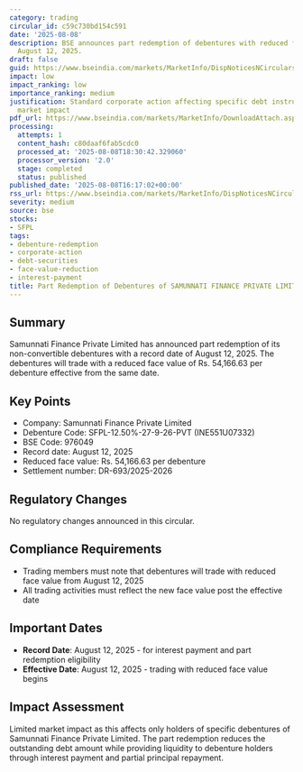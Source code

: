 ```yaml
---
category: trading
circular_id: c59c730bd154c591
date: '2025-08-08'
description: BSE announces part redemption of debentures with reduced face value effective
  August 12, 2025.
draft: false
guid: https://www.bseindia.com/markets/MarketInfo/DispNoticesNCirculars.aspx?Noticeid={6AC0EE17-1ED4-4F57-903B-B88E5E66DAE5}&noticeno=20250808-56&dt=08/08/2025&icount=56&totcount=62&flag=0
impact: low
impact_ranking: low
importance_ranking: medium
justification: Standard corporate action affecting specific debt instrument with limited
  market impact
pdf_url: https://www.bseindia.com/markets/MarketInfo/DownloadAttach.aspx?id=20250808-56&attachedId=
processing:
  attempts: 1
  content_hash: c80daaf6fab5cdc0
  processed_at: '2025-08-08T18:30:42.329060'
  processor_version: '2.0'
  stage: completed
  status: published
published_date: '2025-08-08T16:17:02+00:00'
rss_url: https://www.bseindia.com/markets/MarketInfo/DispNoticesNCirculars.aspx?Noticeid={6AC0EE17-1ED4-4F57-903B-B88E5E66DAE5}&noticeno=20250808-56&dt=08/08/2025&icount=56&totcount=62&flag=0
severity: medium
source: bse
stocks:
- SFPL
tags:
- debenture-redemption
- corporate-action
- debt-securities
- face-value-reduction
- interest-payment
title: Part Redemption of Debentures of SAMUNNATI FINANCE PRIVATE LIMITED
---
```


## Summary

Samunnati Finance Private Limited has announced part redemption of its non-convertible debentures with a record date of August 12, 2025. The debentures will trade with a reduced face value of Rs. 54,166.63 per debenture effective from the same date.

## Key Points

- Company: Samunnati Finance Private Limited
- Debenture Code: SFPL-12.50%-27-9-26-PVT (INE551U07332)
- BSE Code: 976049
- Record date: August 12, 2025
- Reduced face value: Rs. 54,166.63 per debenture
- Settlement number: DR-693/2025-2026

## Regulatory Changes

No regulatory changes announced in this circular.

## Compliance Requirements

- Trading members must note that debentures will trade with reduced face value from August 12, 2025
- All trading activities must reflect the new face value post the effective date

## Important Dates

- **Record Date**: August 12, 2025 - for interest payment and part redemption eligibility
- **Effective Date**: August 12, 2025 - trading with reduced face value begins

## Impact Assessment

Limited market impact as this affects only holders of specific debentures of Samunnati Finance Private Limited. The part redemption reduces the outstanding debt amount while providing liquidity to debenture holders through interest payment and partial principal repayment.